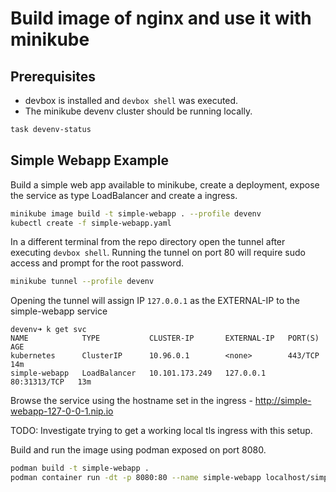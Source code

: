 # Build image of nginx and use it with minikube

## Prerequisites

* devbox is installed and `devbox shell` was executed.
* The minikube devenv cluster should be running locally.

```bash
task devenv-status
```

## Simple Webapp Example

Build a simple web app available to minikube, create a deployment, expose the service as type LoadBalancer and create a ingress.

```bash
minikube image build -t simple-webapp . --profile devenv
kubectl create -f simple-webapp.yaml
```

In a different terminal from the repo directory open the tunnel after executing `devbox shell`. Running the tunnel on port 80 will require sudo access and prompt for the root password.

```bash
minikube tunnel --profile devenv
```

Opening the tunnel will assign IP `127.0.0.1` as the EXTERNAL-IP to the simple-webapp service

```
devenv➜ k get svc
NAME            TYPE           CLUSTER-IP       EXTERNAL-IP   PORT(S)        AGE
kubernetes      ClusterIP      10.96.0.1        <none>        443/TCP        14m
simple-webapp   LoadBalancer   10.101.173.249   127.0.0.1     80:31313/TCP   13m
```

Browse the service using the hostname set in the ingress -  http://simple-webapp-127-0-0-1.nip.io

TODO: Investigate trying to get a working local tls ingress with this setup. 

Build and run the image using podman exposed on port 8080.

```bash
podman build -t simple-webapp .
podman container run -dt -p 8080:80 --name simple-webapp localhost/simple-webapp
```